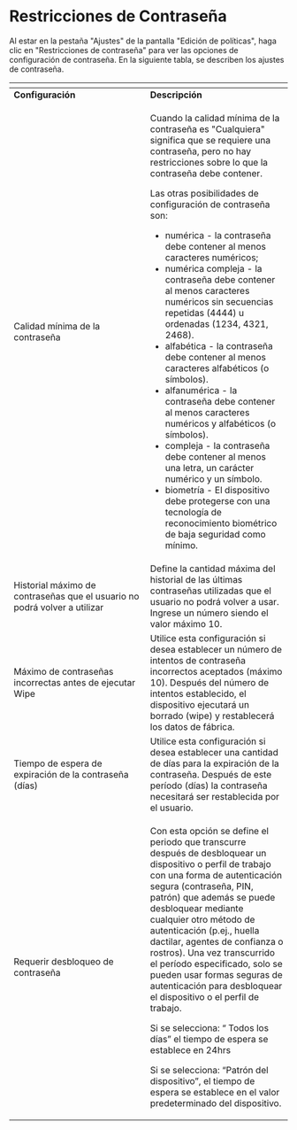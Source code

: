 # Restricciones de Contraseña

Al estar en la pestaña "Ajustes" de la pantalla "Edición de políticas", haga clic en "Restricciones de contraseña" para ver las opciones de configuración de contraseña. En la siguiente tabla, se describen los ajustes de contraseña.

<table data-header-hidden><thead><tr><th width="231"></th><th></th></tr></thead><tbody><tr><td><strong>Configuración</strong></td><td><strong>Descripción</strong></td></tr><tr><td>Calidad mínima de la contraseña</td><td><p>Cuando la calidad mínima de la contraseña es "Cualquiera" significa que se requiere una contraseña, pero no hay restricciones sobre lo que la contraseña debe contener.</p><p>Las otras posibilidades de configuración de contraseña son:</p><ul><li>numérica - la contraseña debe contener al menos caracteres numéricos;</li><li>numérica compleja - la contraseña debe contener al menos caracteres numéricos sin secuencias repetidas (4444) u ordenadas (1234, 4321, 2468).</li><li>alfabética - la contraseña debe contener al menos caracteres alfabéticos (o símbolos).</li><li>alfanumérica - la contraseña debe contener al menos caracteres numéricos y alfabéticos (o símbolos).</li><li>compleja - la contraseña debe contener al menos una letra, un carácter numérico y un símbolo.</li><li>biometría - El dispositivo debe protegerse con una tecnología de reconocimiento biométrico de baja seguridad como mínimo.</li></ul></td></tr><tr><td>Historial máximo de contraseñas que el usuario no podrá volver a utilizar</td><td>Define la cantidad máxima del historial de las últimas contraseñas utilizadas que el usuario no podrá volver a usar. Ingrese un número siendo el valor máximo 10.</td></tr><tr><td>Máximo de contraseñas incorrectas antes de ejecutar Wipe</td><td>Utilice esta configuración si desea establecer un número de intentos de contraseña incorrectos aceptados (máximo 10). Después del número de intentos establecido, el dispositivo ejecutará un borrado (wipe) y restablecerá los datos de fábrica.</td></tr><tr><td>Tiempo de espera de expiración de la contraseña (días)</td><td>Utilice esta configuración si desea establecer una cantidad de días para la expiración de la contraseña. Después de este período (días) la contraseña necesitará ser restablecida por el usuario.</td></tr><tr><td>Requerir desbloqueo de contraseña</td><td><p>Con esta opción se define el periodo que transcurre después de desbloquear un dispositivo o perfil de trabajo con una forma de autenticación segura (contraseña, PIN, patrón) que además se puede desbloquear mediante cualquier otro método de autenticación (p.ej., huella dactilar, agentes de confianza o rostros). Una vez transcurrido el período especificado, solo se pueden usar formas seguras de autenticación para desbloquear el dispositivo o el perfil de trabajo.</p><p>Si se selecciona: “ Todos los días” el tiempo de espera se establece en 24hrs</p><p>Si se selecciona: “Patrón del dispositivo”, el tiempo de espera se establece en el valor predeterminado del dispositivo.</p></td></tr></tbody></table>
